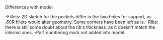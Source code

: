 Differences with model


-Fillets: 2D sketch for the pockets differ in the two holes for support, as .60R fillets would alter geometry. Some corners have been left as is. 
-Ribs: there is still some doubt about the rib's thickness, as it doesn't match the internal ones. 
-Part numbering mark not added into model.